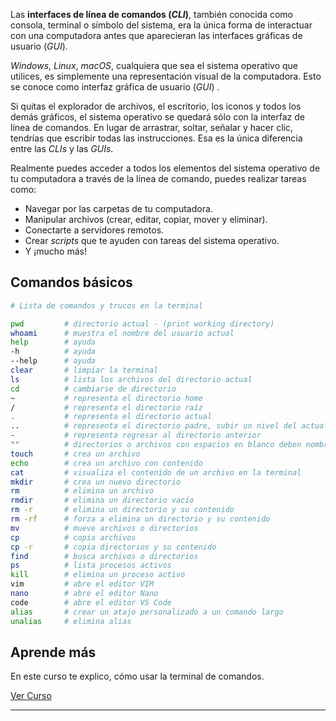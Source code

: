 Las **interfaces de línea de comandos (_CLI_)**, también conocida como consola, terminal o símbolo del sistema, era la única forma de interactuar con una computadora antes que aparecieran las interfaces gráficas de usuario (_GUI_).

_Windows_, _Linux_, _macOS_, cualquiera que sea el sistema operativo que utilices, es simplemente una representación visual de la computadora. Esto se conoce como interfaz gráfica de usuario (_GUI_) .

Si quitas el explorador de archivos, el escritorio, los iconos y todos los demás gráficos, el sistema operativo se quedará sólo con la interfaz de línea de comandos. En lugar de arrastrar, soltar, señalar y hacer clic, tendrías que escribir todas las instrucciones. Esa es la única diferencia entre las _CLIs_ y las _GUIs_.

Realmente puedes acceder a todos los elementos del sistema operativo de tu computadora a través de la línea de comando, puedes realizar tareas como:

- Navegar por las carpetas de tu computadora.
- Manipular archivos (crear, editar, copiar, mover y eliminar).
- Conectarte a servidores remotos.
- Crear _scripts_ que te ayuden con tareas del sistema operativo.
- Y ¡mucho más!

## Comandos básicos

```bash
# Lista de comandos y trucos en la terminal

pwd         # directorio actual - (print working directory)
whoami      # muestra el nombre del usuario actual
help        # ayuda
-h          # ayuda
--help      # ayuda
clear       # limpiar la terminal
ls          # lista los archivos del directorio actual
cd          # cambiarse de directorio
~           # representa el directorio home
/           # representa el directorio raíz
.           # representa el directorio actual
..          # representa el directorio padre, subir un nivel del actual
-           # representa regresar al directorio anterior
""          # directorios o archivos con espacios en blanco deben nombrarse entre comillas
touch       # crea un archivo
echo        # crea un archivo con contenido
cat         # visualiza el contenido de un archivo en la terminal
mkdir       # crea un nuevo directorio
rm          # elimina un archivo
rmdir       # elimina un directorio vacío
rm -r       # elimina un directorio y su contenido
rm -rf      # forza a elimina un directorio y su contenido
mv          # mueve archivos o directorios
cp          # copia archivos
cp -r       # copia directorios y su contenido
find        # busca archivos o directorios
ps          # lista procesos activos
kill        # elimina un proceso activo
vim         # abre el editor VIM
nano        # abre el editor Nano
code        # abre el editor VS Code
alias       # crear un atajo personalizado a un comando largo
unalias     # elimina alias
```

## Aprende más

En este curso te explico, cómo usar la terminal de comandos.

[Ver Curso](https://www.youtube.com/watch?v=Pi0KVD4xTbc)

---
